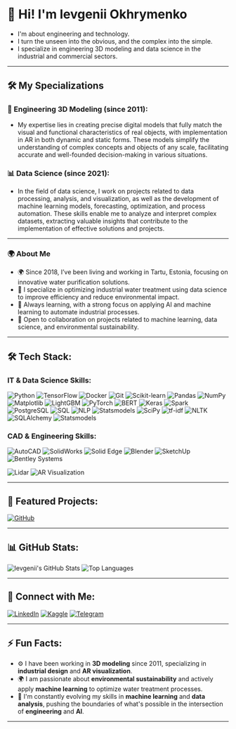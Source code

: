 # 👋 Hi! I'm Ievgenii Okhrymenko
- I'm about engineering and technology.
- I turn the unseen into the obvious, and the complex into the simple.
- I specialize in engineering 3D modeling and data science in the industrial and commercial sectors.

---

## 🛠 My Specializations

### 🎨 Engineering 3D Modeling (since 2011):

- My expertise lies in creating precise digital models that fully match the visual and functional characteristics of real objects, with implementation in AR in both dynamic and static forms. These models simplify the understanding of complex concepts and objects of any scale, facilitating accurate and well-founded decision-making in various situations.

### 📊 Data Science (since 2021):

- In the field of data science, I work on projects related to data processing, analysis, and visualization, as well as the development of machine learning models, forecasting, optimization, and process automation. These skills enable me to analyze and interpret complex datasets, extracting valuable insights that contribute to the implementation of effective solutions and projects.

---

### 🌍 About Me

- 🌍 Since 2018, I’ve been living and working in Tartu, Estonia, focusing on innovative water purification solutions.  
- 🔭 I specialize in optimizing industrial water treatment using data science to improve efficiency and reduce environmental impact.
- 🌱 Always learning, with a strong focus on applying AI and machine learning to automate industrial processes.  
- 👯 Open to collaboration on projects related to machine learning, data science, and environmental sustainability.  

---

## 🛠 Tech Stack:

### IT & Data Science Skills:
![Python](https://img.shields.io/badge/Python-FFD43B?style=for-the-badge&logo=python&logoColor=blue)
![TensorFlow](https://img.shields.io/badge/TensorFlow-FF6F00?style=for-the-badge&logo=tensorflow&logoColor=white)
![Docker](https://img.shields.io/badge/Docker-2496ED?style=for-the-badge&logo=docker&logoColor=white)
![Git](https://img.shields.io/badge/Git-F05032?style=for-the-badge&logo=git&logoColor=white)
![Scikit-learn](https://img.shields.io/badge/Scikit--learn-F7931E?style=for-the-badge&logo=scikit-learn&logoColor=white)
![Pandas](https://img.shields.io/badge/Pandas-150458?style=for-the-badge&logo=pandas&logoColor=white)
![NumPy](https://img.shields.io/badge/NumPy-013243?style=for-the-badge&logo=numpy&logoColor=white)
![Matplotlib](https://img.shields.io/badge/Matplotlib-B4B4B4?style=for-the-badge&logo=matplotlib&logoColor=white)
![LightGBM](https://img.shields.io/badge/LightGBM-02569B?style=for-the-badge&logo=lightgbm&logoColor=white)
![PyTorch](https://img.shields.io/badge/PyTorch-EE4C2C?style=for-the-badge&logo=pytorch&logoColor=white)
![BERT](https://img.shields.io/badge/BERT-F7931E?style=for-the-badge&logo=bert&logoColor=white)
![Keras](https://img.shields.io/badge/Keras-D00000?style=for-the-badge&logo=keras&logoColor=white)
![Spark](https://img.shields.io/badge/Spark-E25A1C?style=for-the-badge&logo=apachespark&logoColor=white)
![PostgreSQL](https://img.shields.io/badge/PostgreSQL-336791?style=for-the-badge&logo=postgresql&logoColor=white)
![SQL](https://img.shields.io/badge/SQL-4479A1?style=for-the-badge&logo=sql&logoColor=white)
![NLP](https://img.shields.io/badge/NLP-5E9DDD?style=for-the-badge&logo=nlp&logoColor=white)
![Statsmodels](https://img.shields.io/badge/Statsmodels-FF6347?style=for-the-badge&logo=statsmodels&logoColor=white)
![SciPy](https://img.shields.io/badge/SciPy-8CAAE6?style=for-the-badge&logo=scipy&logoColor=white)
![tf-idf](https://img.shields.io/badge/tf--idf-FF4500?style=for-the-badge&logo=nlp&logoColor=white)
![NLTK](https://img.shields.io/badge/NLTK-3C4E50?style=for-the-badge&logo=nlp&logoColor=white)
![SQLAlchemy](https://img.shields.io/badge/SQLAlchemy-CC0000?style=for-the-badge&logo=sqlalchemy&logoColor=white)
![Statsmodels](https://img.shields.io/badge/Statsmodels-FF6347?style=for-the-badge&logo=statsmodels&logoColor=white)

### CAD & Engineering Skills:
![AutoCAD](https://img.shields.io/badge/AutoCAD-EE3124?style=for-the-badge&logo=autodesk&logoColor=white)
![SolidWorks](https://img.shields.io/badge/SolidWorks-EF3B25?style=for-the-badge&logo=solidworks&logoColor=white)
![Solid Edge](https://img.shields.io/badge/Solid%20Edge-0074B8?style=for-the-badge&logo=siemens&logoColor=white)
![Blender](https://img.shields.io/badge/Blender-F5792A?style=for-the-badge&logo=blender&logoColor=white)
![SketchUp](https://img.shields.io/badge/SketchUp-005F9E?style=for-the-badge&logo=sketchup&logoColor=white)
![Bentley Systems](https://img.shields.io/badge/Bentley-00843E?style=for-the-badge&logo=bentley-systems&logoColor=white)

![Lidar](https://img.shields.io/badge/Lidar_Scanning-FF6600?style=for-the-badge&logo=lidar&logoColor=white)
![AR Visualization](https://img.shields.io/badge/AR_Visualization-550055?style=for-the-badge&logo=augmented-reality&logoColor=white)

---

## 🌟 Featured Projects:
[![GitHub](https://img.shields.io/badge/Work%20GitHub-DIOTAPP%20projects-blue?style=for-the-badge&logo=github&logoColor=white&logo-rounded)](https://github.com/diotapp)

---

## 📊 GitHub Stats:

![Ievgenii's GitHub Stats](https://github-readme-stats.vercel.app/api?username=okhko&show_icons=true&theme=radical)
![Top Languages](https://github-readme-stats.vercel.app/api/top-langs/?username=okhko&layout=compact&theme=radical)

---

## 🔗 Connect with Me:

[![LinkedIn](https://img.shields.io/badge/LinkedIn-0077B5?style=for-the-badge&logo=linkedin&logoColor=white&label=IEVGENII%20OKHRYMENKO)](https://www.linkedin.com/in/okhrymenko/)
[![Kaggle](https://img.shields.io/badge/Kaggle-20BEFF?style=for-the-badge&logo=kaggle&logoColor=white&label=IEVGENII%20OKHRYMENKO)](https://www.kaggle.com/ievgeniiokhrymenko)
[![Telegram](https://img.shields.io/badge/Telegram-26A5E4?style=for-the-badge&logo=telegram&logoColor=white&label=IEVGENII%20OKHRYMENKO)](https://t.me/geninoki)


---

## ⚡ Fun Facts:

- ⚙️ I have been working in **3D modeling** since 2011, specializing in **industrial design** and **AR visualization**.
- 🌍 I am passionate about **environmental sustainability** and actively apply **machine learning** to optimize water treatment processes.
- 🎯 I'm constantly evolving my skills in **machine learning** and **data analysis**, pushing the boundaries of what's possible in the intersection of **engineering** and **AI**.

---
